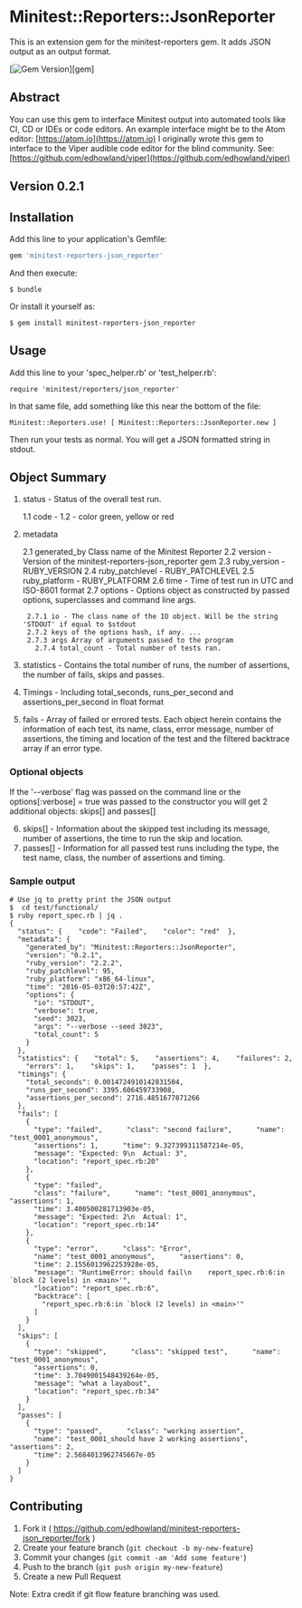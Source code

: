 # Minitest::Reporters::JsonReporter

This is an extension  gem for the minitest-reporters gem. It adds JSON output as an output format.

[![Gem Version](https://badge.fury.io/rb/minitest-reporters-json_reporter.svg)][gem]

## Abstract

You can use this gem to interface Minitest output into automated tools like CI, CD or IDEs or code editors. An
example interface might be to the Atom editor: [https://atom.io](https://atom.io)
I originally wrote this gem to interface to the Viper audible  code editor for the blind community. See: [https://github.com/edhowland/viper](https://github.com/edhowland/viper)

## Version 0.2.1

## Installation

Add this line to your application's Gemfile:

```ruby
gem 'minitest-reporters-json_reporter'
```

And then execute:

    $ bundle

Or install it yourself as:

    $ gem install minitest-reporters-json_reporter

## Usage

Add this line to your 'spec_helper.rb' or 'test_helper.rb':

```
require 'minitest/reporters/json_reporter'
```

In that same file, add something like this near the bottom of the file:

```
Minitest::Reporters.use! [ Minitest::Reporters::JsonReporter.new ]
```

Then run your tests as normal. You will get a JSON formatted string in stdout.


## Object Summary


1. status -  Status of the overall test run.

    1.1 code -
    1.2 - color green, yellow or red

2. metadata

    2.1 generated_by Class name of the Minitest Reporter
    2.2 version - Version of the minitest-reporters-json_reporter gem
    2.3 ruby_version - RUBY_VERSION
    2.4 ruby_patchlevel - RUBY_PATCHLEVEL
    2.5 ruby_platform - RUBY_PLATFORM
    2.6 time - Time of test run in UTC and ISO-8601 format
    2.7 options - Options object as constructed by passed options, superclasses and command line args.

        2.7.1 io - The class name of the IO object. Will be the string 'STDOUT' if equal to $stdout
        2.7.2 keys of the options hash, if any. ...
        2.7.3 args Array of arguments passed to the program
          2.7.4 total_count - Total number of tests ran.

3. statistics - Contains the total number of runs, the number of assertions, the number of fails, skips and passes.
4. Timings - Including total_seconds, runs_per_second and assertions_per_second in float format
5. fails - Array of failed or errored tests. Each object herein contains the information of each test, its name, class, error message, number of assertions, the timing and location of the test and the filtered backtrace array if an error type.

### Optional objects

If the '--verbose' flag was passed on the command line or the options[:verbose]  = true was passed to the constructor
you will get 2 additional objects: skips[] and passes[]

6. skips[] - Information about the skipped test including its message, number of assertions, the time to run the skip and location.
7. passes[] - Information for all passed test runs including the type, the test name, class, the number of assertions and timing.


### Sample output

```
# Use jq to pretty print the JSON output
$  cd test/functional/
$ ruby report_spec.rb | jq .
{
  "status": {    "code": "Failed",    "color": "red"  },
  "metadata": {
    "generated_by": "Minitest::Reporters::JsonReporter",
    "version": "0.2.1",
    "ruby_version": "2.2.2",
    "ruby_patchlevel": 95,
    "ruby_platform": "x86_64-linux",
    "time": "2016-05-03T20:57:42Z",
    "options": {
      "io": "STDOUT",
      "verbose": true,
      "seed": 3023,
      "args": "--verbose --seed 3023",
      "total_count": 5
    }
  },
  "statistics": {    "total": 5,    "assertions": 4,    "failures": 2,
    "errors": 1,    "skips": 1,    "passes": 1  },
  "timings": {
    "total_seconds": 0.0014724910142831504,
    "runs_per_second": 3395.606459733908,
    "assertions_per_second": 2716.4851677871266
  },
  "fails": [
    {
      "type": "failed",      "class": "second failure",      "name": "test_0001_anonymous",
      "assertions": 1,      "time": 9.327399311587214e-05,
      "message": "Expected: 9\n  Actual: 3",
      "location": "report_spec.rb:20"
    },
    {
      "type": "failed",
      "class": "failure",      "name": "test_0001_anonymous",      "assertions": 1,
      "time": 3.400500281713903e-05,
      "message": "Expected: 2\n  Actual: 1",
      "location": "report_spec.rb:14"
    },
    {
      "type": "error",      "class": "Error",
      "name": "test_0001_anonymous",      "assertions": 0,
      "time": 2.1556013962253928e-05,
      "message": "RuntimeError: should fail\n    report_spec.rb:6:in `block (2 levels) in <main>'",
      "location": "report_spec.rb:6",
      "backtrace": [
        "report_spec.rb:6:in `block (2 levels) in <main>'"
      ]
    }
  ],
  "skips": [
    {
      "type": "skipped",      "class": "skipped test",      "name": "test_0001_anonymous",
      "assertions": 0,
      "time": 3.7049001548439264e-05,
      "message": "what a layabout",
      "location": "report_spec.rb:34"
    }
  ],
  "passes": [
    {
      "type": "passed",      "class": "working assertion",
      "name": "test_0001_should have 2 working assertions",      "assertions": 2,
      "time": 2.5684013962745667e-05
    }
  ]
}

```


## Contributing

1. Fork it ( https://github.com/edhowland/minitest-reporters-json_reporter/fork )
2. Create your feature branch (`git checkout -b my-new-feature`)
3. Commit your changes (`git commit -am 'Add some feature'`)
4. Push to the branch (`git push origin my-new-feature`)
5. Create a new Pull Request

Note: Extra credit if git flow feature branching was used.

